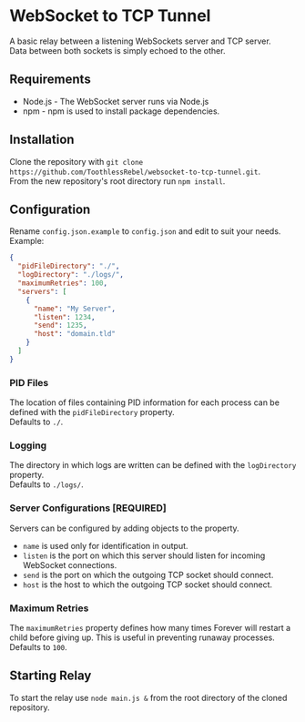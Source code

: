 # WebSocket to TCP Tunnel
A basic relay between a listening WebSockets server and TCP server.  
Data between both sockets is simply echoed to the other.

## Requirements
* Node.js - The WebSocket server runs via Node.js
* npm - npm is used to install package dependencies.

## Installation
Clone the repository with `git clone https://github.com/ToothlessRebel/websocket-to-tcp-tunnel.git`.  
From the new repository's root directory run `npm install`.

## Configuration
Rename `config.json.example` to `config.json` and edit to suit your needs.  
Example:
```json
{
  "pidFileDirectory": "./",
  "logDirectory": "./logs/",
  "maximumRetries": 100,
  "servers": [
    {
      "name": "My Server",
      "listen": 1234,
      "send": 1235,
      "host": "domain.tld"
    }
  ]
}

```

### PID Files
The location of files containing PID information for each process can be defined with 
the `pidFileDirectory` property.  
Defaults to `./`.

### Logging
The directory in which logs are written can be defined with the `logDirectory` property.  
Defaults to `./logs/`.
 
### Server Configurations [REQUIRED]
Servers can be configured by adding objects to the property.
* `name` is used only for identification in output.  
* `listen` is the port on which this server should listen for incoming WebSocket connections.
* `send` is the port on which the outgoing TCP socket should connect.
* `host` is the host to which the outgoing TCP socket should connect.

### Maximum Retries
The `maximumRetries` property defines how many times Forever will restart a child before giving up.
This is useful in preventing runaway processes.  
Defaults to `100`.  

## Starting Relay 
To start the relay use `node main.js &` from the root directory of the cloned repository.
